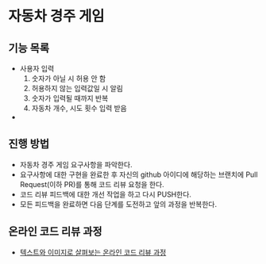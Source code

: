 # 자동차 경주 게임

## 기능 목록
- 사용자 입력 
  1. 숫자가 아닐 시 허용 안 함
  2. 허용하지 않는 입력값일 시 알림
  3. 숫자가 입력될 때까지 반복
  4. 자동차 개수, 시도 횟수 입력 받음
- 


## 진행 방법
* 자동차 경주 게임 요구사항을 파악한다.
* 요구사항에 대한 구현을 완료한 후 자신의 github 아이디에 해당하는 브랜치에 Pull Request(이하 PR)를 통해 코드 리뷰 요청을 한다.
* 코드 리뷰 피드백에 대한 개선 작업을 하고 다시 PUSH한다.
* 모든 피드백을 완료하면 다음 단계를 도전하고 앞의 과정을 반복한다.

## 온라인 코드 리뷰 과정
* [텍스트와 이미지로 살펴보는 온라인 코드 리뷰 과정](https://github.com/next-step/nextstep-docs/tree/master/codereview)